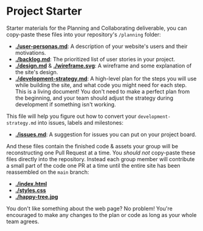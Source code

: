 # Project Starter

Starter materials for the Planning and Collaborating deliverable, you can
copy-paste these files into your repository's `/planning` folder:

- **[./user-personas.md](./user-personas.md)**: A description of your website's
  users and their motivations.
- **[./backlog.md](./backlog.md)**: The prioritized list of user stories in your
  project.
- **[./design.md](./design.md)** & **[./wireframe.svg](./wireframe.svg)**: A
  wireframe and some explanation of the site's design.
- **[./development-strategy.md](./development-strategy.md)**: A high-level plan
  for the steps you will use while building the site, and what code you might
  need for each step. This is a living document! You don't need to make a
  perfect plan from the beginning, and your team should adjust the strategy
  during development if something isn't working.

This file will help you figure out how to convert your `development-strategy.md`
into issues, labels and milestones:

- **[./issues.md](./issues.md)**: A suggestion for issues you can put on your
  project board.

And these files contain the finished code & assets your group will be
reconstructing one Pull Request at a time. You _should not_ copy-paste these
files directly into the repository. Instead each group member will contribute a
small part of the code one PR at a time until the entire site has been
reassembled on the `main` branch:

- **[./index.html](./index.html)**
- **[./styles.css](./styles.css)**
- **[./happy-tree.jpg](./happy-tree.jpg)**

You don't like something about the web page? No problem! You're encouraged to
make any changes to the plan or code as long as your whole team agrees.
